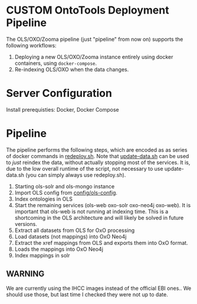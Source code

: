 # CUSTOM OntoTools Deployment Pipeline

The OLS/OXO/Zooma pipeline (just "pipeline" from now on) supports the following workflows:

1. Deploying a new OLS/OXO/Zooma instance entirely using docker containers, using `docker-compose`.
2. Re-indexing OLS/OXO when the data changes.

# Server Configuration

Install prerequisties: Docker, Docker Compose

# Pipeline

The pipeline performs the following steps, which are encoded as as series of docker commands in [redeploy.sh](redeploy.sh). Note that [update-data.sh](update-data.sh) can be used to _just_ reindex the data, without actually stopping most of the services. It is, due to the low overall runtime of the script, not necessary to use update-data.sh (you can simply always use redeploy.sh).

1. Starting ols-solr and ols-mongo instance
2. Import OLS config from [config/ols-config](config/ols-config).
3. Index ontologies in OLS
4. Start the remaining services (ols-web oxo-solr oxo-neo4j oxo-web). It is important that ols-web is not running at indexing time. This is a shortcoming in the OLS architecture and will likely be solved in future versions.
5. Extract all datasets from OLS for OxO processing
6. Load datasets (not mappings) into OxO Neo4j
7. Extract the xref mappings from OLS and exports them into OxO format.
8. Loads the mappings into OxO Neo4j
9. Index mappings in solr

## WARNING

We are currently using the IHCC images instead of the official EBI ones.. We should use those, but last time I checked they were not up to date.
